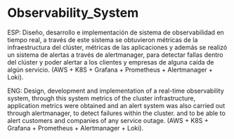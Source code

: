 # Observability_System


ESP: Diseño, desarrollo e implementación de sistema de observabilidad en tiempo real, a través de este sistema se obtuvieron métricas de la infraestructura del clúster, métricas de las aplicaciones y además se realizó un sistema de alertas a través de alertmanager, para detectar fallas dentro del clúster y poder alertar a los clientes y empresas de alguna caída de algún servicio. (AWS + K8S + Grafana + Prometheus + Alertmanager + Loki).

ENG: Design, development and implementation of a real-time observability system, through this system metrics of the cluster infrastructure, application metrics were obtained and an alert system was also carried out through alertmanager, to detect failures within the cluster. and to be able to alert customers and companies of any service outage. (AWS + K8S + Grafana + Prometheus + Alertmanager + Loki).
